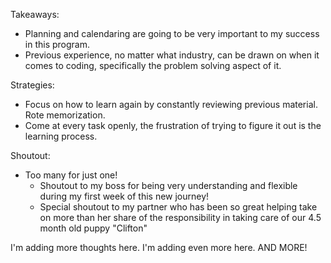 Takeaways:
- Planning and calendaring are going to be very important to my success in this program.
- Previous experience, no matter what industry, can be drawn on when it comes to coding, specifically the problem solving aspect of it.


Strategies:
- Focus on how to learn again by constantly reviewing previous material. Rote memorization.
- Come at every task openly, the frustration of trying to figure it out is the learning process.

Shoutout:
- Too many for just one!
  * Shoutout to my boss for being very understanding and flexible during my first week of this new journey!
  * Special shoutout to my partner who has been so great helping take on more than her share of the responsibility in taking care of our 4.5 month old puppy "Clifton"


I'm adding more thoughts here.
I'm adding even more here. AND MORE!
